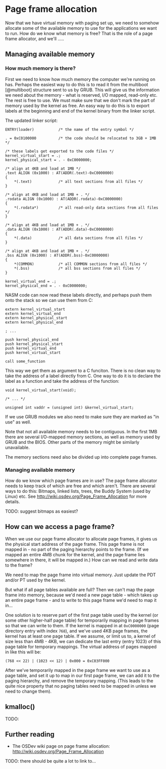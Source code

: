 # Page frame allocation

Now that we have virtual memory with paging set up, we need to somehow allocate
some of the available memory to use for the applications we want to run. How do
we know what memory is free? That is the role of a page frame allocator, and
we'll .....

## Managing available memory

### How much memory is there?

First we need to know how much memory the computer we're running on has.
Perhaps the easiest way to do this is to read it from the multiboot [@multiboot]
structure sent to us by GRUB. This will give us the information we need about
the memory - what is reserved, I/O mapped, read-only etc. The rest is free to
use. We must make sure that we don't mark the part of memory used by the kernel
as free. An easy way to do this is to export labels at the beginning and end of
the kernel binary from the linker script.

The updated linker script:

    ENTRY(loader)           /* the name of the entry symbol */

    . = 0xC0100000          /* the code should be relocated to 3GB + 1MB */

    /* these labels get exported to the code files */
    kernel_virtual_start = .;
    kernel_physical_start = . - 0xC0000000;

    /* align at 4KB and load at 1MB */
    .text ALIGN (0x1000) : AT(ADDR(.text)-0xC0000000)
    {
        *(.text)            /* all text sections from all files */
    }

    /* align at 4KB and load at 1MB + . */
    .rodata ALIGN (0x1000) : AT(ADDR(.rodata)-0xC0000000)
    {
        *(.rodata*)         /* all read-only data sections from all files */
    }

    /* align at 4KB and load at 1MB + . */
    .data ALIGN (0x1000) : AT(ADDR(.data)-0xC0000000)
    {
        *(.data)            /* all data sections from all files */
    }

    /* align at 4KB and load at 1MB + . */
    .bss ALIGN (0x1000) : AT(ADDR(.bss)-0xC0000000)
    {
        *(COMMON)           /* all COMMON sections from all files */
        *(.bss)             /* all bss sections from all files */
    }

    kernel_virtual_end = .;
    kernel_physical_end = . - 0xC0000000;

NASM code can now read these labels directly, and perhaps push them onto the
stack so we can use them from C:

~~~ {.nasm}
extern kernel_virtual_start
extern kernel_virtual_end
extern kernel_physical_start
extern kernel_physical_end

; ...

push kernel_physical_end
push kernel_physical_start
push kernel_virtual_end
push kernel_virtual_start

call some_function
~~~

This way we get them as argument to a C funciton. There is no clean way to take
the address of a label directly from C. One way to do it is to declare the
label as a function and take the address of the function:

~~~ {.c}
void kernel_virtual_start(void);

/* ... */

unsigned int vaddr = (unsigned int) &kernel_virtual_start;
~~~

If we use GRUB modules we also need to make sure they are marked as "in use" as
well.

Note that not all available memory needs to be contiguous. In the first 1MB
there are several I/O-mapped memory sections, as well as memory used by GRUB
and the BIOS. Other parts of the memory might be similarly unavailable.

The memory sections need also be divided up into complete page frames.

### Managing available memory

How do we know which page frames are in use? The page frame allocator needs to
keep track of which are free and which aren't. There are several ways to do
this: Bitmaps, linked lists, trees, the Buddy System (used by Linux) etc. See
<http://wiki.osdev.org/Page_Frame_Allocation> for more details.

TODO: suggest bitmaps as easiest?

## How can we access a page frame?

When we use our page frame allocator to allocate page frames, it gives us the
physical start address of the page frame. This page frame is not mapped in -
no part of the paging hierarchy points to the frame. (If we mapped an entire
4MB chunk for the kernel, and the page frame lies somewhere in there, it will
be mapped in.) How can we read and write data to the frame?

We need to map the page frame into virtual memory. Just update the PDT and/or
PT used by the kernel.

But what if all page tables available are full? Then we can't map the page
frame into memory, because we'd need a new page table - which takes up an
entire page frame - and to write to this page frame we'd need to map it in...

One solution is to reserve part of the first page table used by the kernel (or
some other higher-half page table) for temporarily mapping in page frames so
that we can write to them. If the kernel is mapped in at `0xC0000000` (page
directory entry with index `768`), and we've used 4KB page frames, the kernel
has at least one page table. If we assume, or limit us to, a kernel of size
less than 4MB - 4KB, we can dedicate the last entry (entry 1023) of this page
table for temporary mappings. The virtual address of pages mapped in like this
will be:

    (768 << 22) | (1023 << 12) | 0x000 = 0xC03FF000

After we've temporarily mapped in the page frame we want to use as a page
table, and set it up to map in our first page frame, we can add it to the
paging hierarchy, and remove the temporary mapping. (This leads to the quite
nice property that no paging tables need to be mapped in unless we need to
change them).

## kmalloc()

TODO: 

## Further reading

- The OSDev wiki page on page frame allocation:
  <http://wiki.osdev.org/Page_Frame_Allocation>

TODO: there should be quite a lot to link to...
